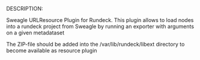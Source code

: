DESCRIPTION:

Sweagle URLResource Plugin for Rundeck.  This plugin allows to load nodes into a rundeck project from Sweagle by running an exporter with arguments on a given metadataset

The ZIP-file should be added into the /var/lib/rundeck/libext directory to become available as resource plugin
